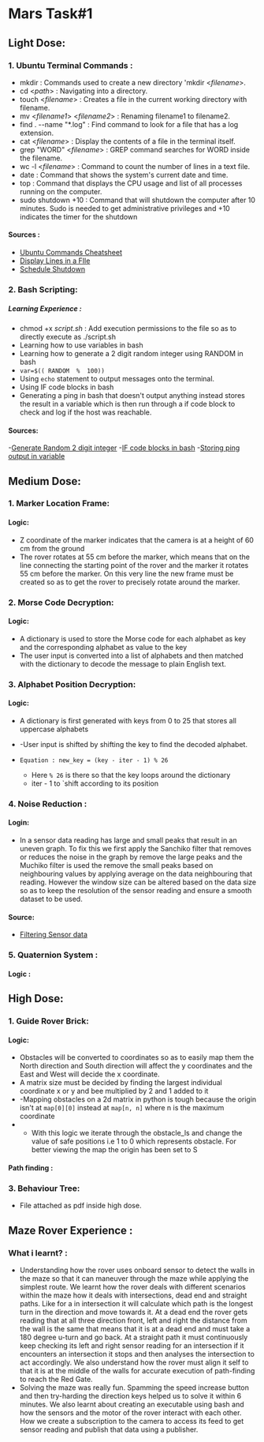 


# Mars Task#1

## Light Dose:
### 1. Ubuntu Terminal Commands : 
- mkdir : Commands used to create a new directory 'mkdir <*filename*>.
- cd <*path*> : Navigating into a directory.
- touch <*filename*> : Creates a file in the current working directory with filename.
- mv <*filename1*> <*filename2*> : Renaming filename1 to filename2.
- find . --name "*.log" : Find command to look for a file that has a log extension.
- cat <*filename*> : Display the contents of a file in the terminal itself.
- grep "WORD" <*filename*> : GREP command searches for WORD inside the filename.
- wc -l <*filename*> : Command to count the number of lines in a text file.
- date : Command that shows the system's current date and time.
- top : Command that displays the CPU usage and list of all processes running on the computer.
- sudo shutdown +10 : Command that will shutdown the computer after 10 minutes. Sudo is needed to get administrative privileges and +10 indicates the timer for the shutdown
#### Sources : 
- [Ubuntu Commands Cheatsheet](https://www.geeksforgeeks.org/linux-commands-cheat-sheet/)
- [Display Lines in a FIle](https://askubuntu.com/questions/442914/calculating-the-number-of-lines-in-a-file)
-  [Schedule Shutdown](https://www.geeksforgeeks.org/shutdown-command-in-linux-with-examples/)
### 2.  Bash Scripting:
#####  Learning Experience :
- chmod +x *script.sh*  : Add execution permissions to the file so as to directly execute as ./script.sh
- Learning how to use variables in bash 
- Learning how to generate a 2 digit random integer using RANDOM in bash
- `var=$(( RANDOM  %  100))`
- Using `echo` statement to output messages onto the terminal.
- Using IF code blocks in bash
- Generating a ping in bash that doesn't output anything instead stores the result in a variable which is then run through a if code block to check and log if the host was reachable.

#### Sources:
-[Generate Random 2 digit integer](https://coderwall.com/p/s2ttyg/random-number-generator-in-bash)
-[IF code blocks in bash](https://devhints.io/bash#conditionals)
-[Storing ping output in variable](https://stackoverflow.com/questions/45117591/taking-output-from-command-in-bash)

## Medium Dose:

 ### 1. Marker Location Frame:
#### Logic:
- Z coordinate of the marker indicates that the camera is at a height of 60 cm from the ground
- The rover rotates at 55 cm before the marker, which means that on the line connecting the starting point of the rover and the marker it rotates 55 cm before the marker. On this very line the new frame must be created so as to get the rover to precisely rotate around the marker. 

### 2. Morse Code Decryption:
#### Logic:
- A dictionary is used to store the Morse code for each alphabet as key and the corresponding alphabet as value to the key
-  The user input is converted into a list of alphabets and then matched with the dictionary to decode the message to plain English text.
### 3. Alphabet Position Decryption:
#### Logic:
- A dictionary is first generated with keys from 0 to 25 that stores all uppercase alphabets
- -User input is shifted by shifting the key to find the decoded alphabet.
- `Equation : new_key = (key - iter - 1) % 26`

	- Here `% 26` is there so that the key loops around the dictionary
	- iter - 1 to `shift according to its position

### 4. Noise Reduction :
#### Login:
- In a sensor data reading has large and small peaks that result in an uneven graph. To fix this we first apply the Sanchiko filter that removes or reduces the noise in the graph by remove the large peaks and the Muchiko filter is used the remove the small peaks based on neighbouring values by applying average on the data neighbouring that reading. However the window size can be altered based on the data size so as to keep the resolution of the sensor reading and ensure a smooth dataset to be used.
#### Source:
- [Filtering Sensor data](https://www.youtube.com/watch?v=4VNySdwTW_w)
### 5.   Quaternion System :
#### Logic : 

## High Dose:
### 1.  Guide Rover Brick:
#### Logic:
-  Obstacles will be converted to coordinates so as to easily map them the North direction and South direction will affect the y coordinates and the East and West will decide the x coordinate. 
- A matrix size must be decided by finding the largest individual coordinate x or y and bee multiplied by 2 and 1 added to it
- -Mapping obstacles on a 2d matrix in python is tough because the origin isn't at `map[0][0]` instead at `map[n, n]` where n is the maximum coordinate
- - With this logic we iterate through the obstacle_ls and change the value of safe positions i.e 1 to 0 which represents obstacle. For better viewing the map the origin has been set to S
#### Path finding : 

### 3. Behaviour Tree:
- File attached as pdf inside high dose.

## Maze Rover Experience :
### What i learnt? : 
- Understanding how the rover uses onboard sensor to detect the walls in the maze so that it can maneuver through the maze while applying the simplest route. We learnt how the rover deals with different scenarios within the maze how it deals with intersections, dead end and straight paths. Like for a in intersection it will calculate which path is the longest turn in the direction and move towards it. At a dead end the rover gets reading that at all three direction front, left and right the distance from the wall is the same that means that it is at a dead end and must take a 180 degree u-turn and go back. At a straight path it must continuously keep checking its left and right sensor reading for an intersection if it encounters an intersection it stops and then analyses the intersection to act accordingly. We also understand how the rover must align it self to that it is at the middle of the walls for accurate execution of path-finding to reach the Red Gate.
- Solving the maze was really fun. Spamming the speed increase button and then try-harding the direction keys helped us to solve it within 6 minutes. We also learnt about creating an executable using bash and how the sensors and the motor of the rover interact with each other. How we create a subscription to the camera to access its feed to get sensor reading and publish that data using a publisher. 

